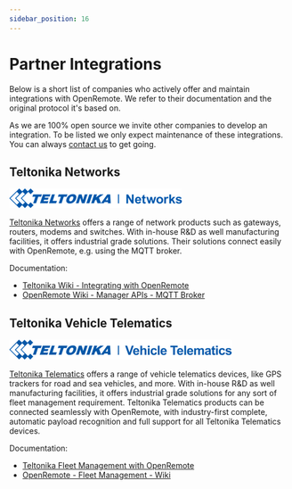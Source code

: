 ```yaml
---
sidebar_position: 16
---
```


# Partner Integrations

Below is a short list of companies who actively offer and maintain integrations with OpenRemote. We refer to their documentation and the original protocol it's based on.

As we are 100% open source we invite other companies to develop an integration. To be listed we only expect maintenance of these integrations. You can always [contact us](https://openremote.io/contact/) to get going.

## Teltonika Networks 
![TELTONIKA-NETWORKS](img/teltonika-networks.png)

[Teltonika Networks](https://teltonika-networks.com/?utm_source=iotplatform&utm_medium=referral&utm_content=openremote) offers a range of network products such as gateways, routers, modems and switches. With in-house R&D as well manufacturing facilities, it offers industrial grade solutions. Their solutions connect easily with OpenRemote, e.g. using the MQTT broker.

Documentation: 
- [Teltonika Wiki - Integrating with OpenRemote](https://wiki.teltonika-networks.com/view/OpenRemote?utm_source=partner&utm_medium=referral&utm_campaign=teltonika-networks-openremote-wiki)
- [OpenRemote Wiki - Manager APIs - MQTT Broker](../manager-apis/manager-apis.md#mqtt-api-mqtt-broker)

## Teltonika Vehicle Telematics
![TELTONIKA-Telematics](img/teltonika-telematics.png)

[Teltonika Telematics](https://teltonika-gps.com/?utm_source=iotplatform&utm_medium=referral&utm_content=openremote) offers a range of vehicle telematics devices, like GPS trackers for road and sea vehicles, and more. With in-house R&D as well manufacturing facilities, it offers industrial grade solutions for any sort of fleet management requirement. Teltonika Telematics products can be connected seamlessly with OpenRemote, with industry-first complete, automatic payload recognition and full support for all Teltonika Telematics devices.

Documentation: 
- [Teltonika Fleet Management with OpenRemote](https://wiki.teltonika-gps.com/view/OpenRemote_with_Fleet_Management_(FM))
- [OpenRemote - Fleet Management - Wiki](https://github.com/openremote/fleet-management/wiki)
